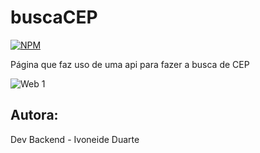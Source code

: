 # buscaCEP
[![NPM](https://img.shields.io/npm/l/react)](https://github.com/Ivoneideduarte/robotic-arm-with-controller/blob/main/LICENSE) 

Página que faz uso de uma api para fazer a busca de CEP

 
 ![Web 1](https://github.com/Ivoneideduarte/)
 
 ## Autora:
  Dev Backend - Ivoneide Duarte

